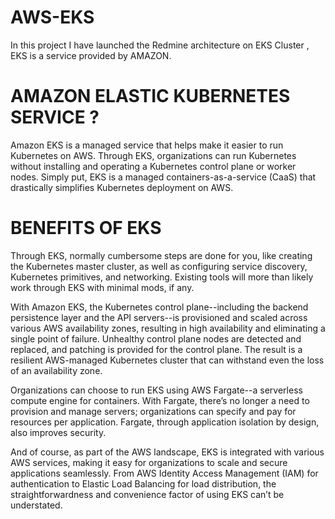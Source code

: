 # AWS-EKS
In this project I have launched the Redmine architecture on EKS Cluster , EKS is a service provided by AMAZON.
# AMAZON ELASTIC KUBERNETES SERVICE ?
Amazon EKS is a managed service that helps make it easier to run Kubernetes on AWS. Through EKS, organizations can run Kubernetes without installing and operating a Kubernetes control plane or worker nodes. Simply put, EKS is a managed containers-as-a-service (CaaS) that drastically simplifies Kubernetes deployment on AWS.
# BENEFITS OF EKS
Through EKS, normally cumbersome steps are done for you, like creating the Kubernetes master cluster, as well as configuring service discovery, Kubernetes primitives, and networking. Existing tools will more than likely work through EKS with minimal mods, if any.

With Amazon EKS, the Kubernetes control plane--including the backend persistence layer and the API servers--is provisioned and scaled across various AWS availability zones, resulting in high availability and eliminating a single point of failure. Unhealthy control plane nodes are detected and replaced, and patching is provided for the control plane. The result is a resilient AWS-managed Kubernetes cluster that can withstand even the loss of an availability zone.

Organizations can choose to run EKS using AWS Fargate--a serverless compute engine for containers. With Fargate, there’s no longer a need to provision and manage servers; organizations can specify and pay for resources per application. Fargate, through application isolation by design, also improves security.

And of course, as part of the AWS landscape, EKS is integrated with various AWS services, making it easy for organizations to scale and secure applications seamlessly. From AWS Identity Access Management (IAM) for authentication to Elastic Load Balancing for load distribution, the straightforwardness and convenience factor of using EKS can’t be understated.
